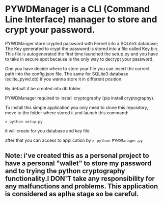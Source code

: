# PYWDManager is a CLI (Command Line Interface) manager to store and crypt your password.

PYWDManger store crypted password with Fernet into a SQLite3 database;
The Key generated to crypt the password is stored into a file called Key.bin.
This file is autogenerated the first time launched the setup.py and you have to take in secure spot because is the only way to decrypt your password.

One you have decide where to store your file you can insert the correct path into the config.json file. The same for SQLite3 database (sqlite_pywd.db) if you wanna store it in different position.

By default it be created into db folder.

PYWDManager required to install cryptography (pip install cryptography).

To install this simple application you only need to clone this repository, move to the folder where stored it and launch this command:

```> python setup.py```

it will create for you database and key file.

after that you can access to application by ```> python PYWDManager.py```

## Note: i've created this as a personal project to have a personal "wallet" to store my password and to trying the python cryptography functionality.I DON'T take any responsibility for any malfunctions and problems. This application is considered as aplha stage so be careful. 
